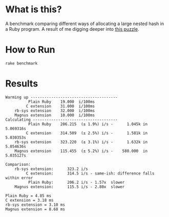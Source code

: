 # What is this?
A benchmark comparing different ways of allocating a large nested hash in a Ruby program. A result of me digging deeper into [this puzzle](https://stackoverflow.com/questions/77494199/investigating-the-performance-of-a-ruby-gem-with-rust-extension).

# How to Run
```
rake benchmark
```

# Results
```
Warming up --------------------------------------
          Plain Ruby    19.000  i/100ms
         C extension    31.000  i/100ms
    rb-sys extension    32.000  i/100ms
    Magnus extension    10.000  i/100ms
Calculating -------------------------------------
          Plain Ruby    206.215  (± 1.9%) i/s -      1.045k in   5.069316s
         C extension    314.509  (± 2.5%) i/s -      1.581k in   5.030353s
    rb-sys extension    323.220  (± 3.1%) i/s -      1.632k in   5.054636s
    Magnus extension    115.455  (± 5.2%) i/s -    580.000  in   5.035127s

Comparison:
    rb-sys extension:      323.2 i/s
         C extension:      314.5 i/s - same-ish: difference falls within error
          Plain Ruby:      206.2 i/s - 1.57x  slower
    Magnus extension:      115.5 i/s - 2.80x  slower

Plain Ruby = 4.85 ms
C extension = 3.18 ms
rb-sys extension = 3.10 ms
Magnus extension = 8.68 ms
```
